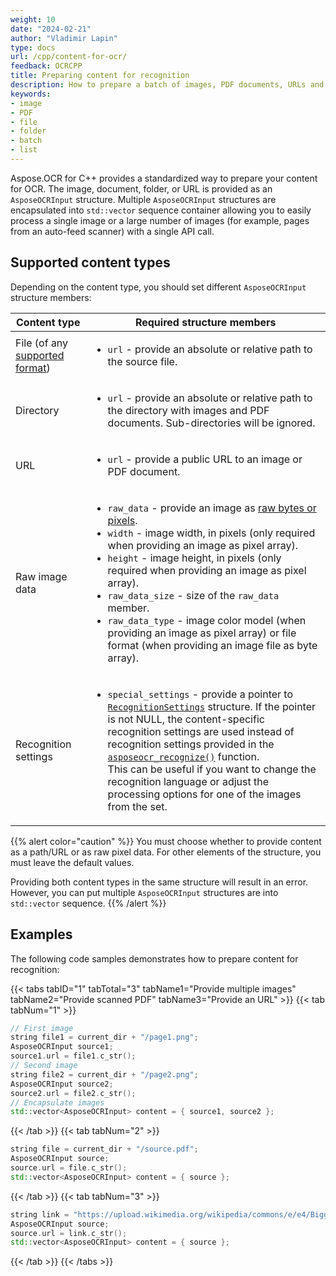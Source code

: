 ```yaml
---
weight: 10
date: "2024-02-21"
author: "Vladimir Lapin"
type: docs
url: /cpp/content-for-ocr/
feedback: OCRCPP
title: Preparing content for recognition
description: How to prepare a batch of images, PDF documents, URLs and other content for recognition.
keywords:
- image
- PDF
- file
- folder
- batch
- list
---
```


Aspose.OCR for C++ provides a standardized way to prepare your content for OCR. The image, document, folder, or URL is provided as an `AsposeOCRInput` structure. Multiple `AsposeOCRInput` structures are encapsulated into `std::vector` sequence container allowing you to easily process a single image or a large number of images (for example, pages from an auto-feed scanner) with a single API call.

## Supported content types

Depending on the content type, you should set different `AsposeOCRInput` structure members:

Content type | Required structure members
------------ | --------------------------
File (of any [supported format](/ocr/cpp/supported-file-formats/)) | <ul><li>`url` - provide an absolute or relative path to the source file.</li></ul>
Directory | <ul><li>`url` - provide an absolute or relative path to the directory with images and PDF documents. Sub-directories will be ignored.</li></ul>
URL | <ul><li>`url` - provide a public URL to an image or PDF document.</li></ul>
Raw image data | <ul><li>`raw_data` - provide an image as [raw bytes or pixels](/ocr/cpp/content-for-ocr/image-by-bytes/).</li><li>`width` - image width, in pixels (only required when providing an image as pixel array).</li><li>`height` - image height, in pixels (only required when providing an image as pixel array).</li><li>`raw_data_size` - size of the `raw_data` member.</li><li>`raw_data_type` - image color model (when providing an image as pixel array) or file format (when providing an image file as byte array).</li></ul>
Recognition settings | <ul><li>`special_settings` - provide a pointer to [`RecognitionSettings`](/ocr/cpp/settings/) structure. If the pointer is not NULL, the content-specific recognition settings are used instead of recognition settings provided in the [`asposeocr_recognize()`](/ocr/cpp/recognition/) function.<br />This can be useful if you want to change the recognition language or adjust the processing options for one of the images from the set.</li></ul>

{{% alert color="caution" %}}
You must choose whether to provide content as a path/URL or as raw pixel data. For other elements of the structure, you must leave the default values.

Providing both content types in the same structure will result in an error. However, you can put multiple `AsposeOCRInput` structures are into `std::vector` sequence.
{{% /alert %}}

## Examples

The following code samples demonstrates how to prepare content for recognition:

{{< tabs tabID="1" tabTotal="3" tabName1="Provide multiple images" tabName2="Provide scanned PDF" tabName3="Provide an URL" >}}
{{< tab tabNum="1" >}}
```cpp
// First image
string file1 = current_dir + "/page1.png";
AsposeOCRInput source1;
source1.url = file1.c_str();
// Second image
string file2 = current_dir + "/page2.png";
AsposeOCRInput source2;
source2.url = file2.c_str();
// Encapsulate images
std::vector<AsposeOCRInput> content = { source1, source2 };
```
{{< /tab >}}
{{< tab tabNum="2" >}}
```cpp
string file = current_dir + "/source.pdf";
AsposeOCRInput source;
source.url = file.c_str();
std::vector<AsposeOCRInput> content = { source };
```
{{< /tab >}}
{{< tab tabNum="3" >}}
```cpp
string link = "https://upload.wikimedia.org/wikipedia/commons/e/e4/Biggle_horse_book_%28Page_45%29_BHL23865068.jpg";
AsposeOCRInput source;
source.url = link.c_str();
std::vector<AsposeOCRInput> content = { source };
```
{{< /tab >}}
{{< /tabs >}}
